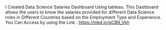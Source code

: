 I Created Data Science Salaries Dashboard Using tableau. 
This Dashboard allows the users to know the salaries provided for different Data Science roles in Different Countries based on the Employment Type and Experience.
You Can Access by using the Link : https://lnkd.in/gCB9_Vkh
